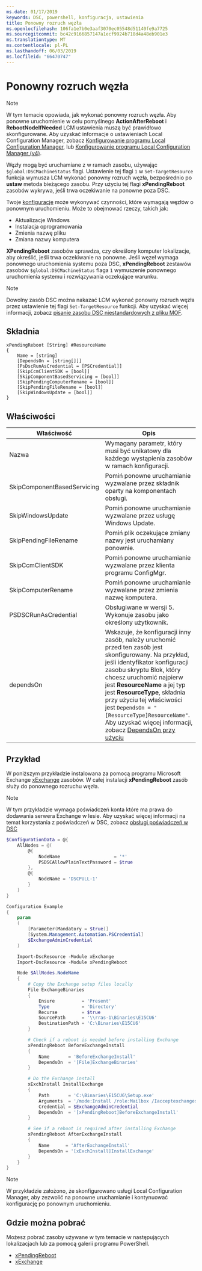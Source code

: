 ```yaml
---
ms.date: 01/17/2019
keywords: DSC, powershell, konfiguracja, ustawienia
title: Ponowny rozruch węzła
ms.openlocfilehash: 106fa1e7b0e3aaf3070ec05548d51140fe9a7725
ms.sourcegitcommit: bc42c9166857147a1ecf9924b718d4a48eb901e3
ms.translationtype: MT
ms.contentlocale: pl-PL
ms.lasthandoff: 06/03/2019
ms.locfileid: "66470747"
---
```

# <a name="reboot-a-node"></a>Ponowny rozruch węzła

> [!NOTE]
> W tym temacie opowiada, jak wykonać ponowny rozruch węzła. Aby ponowne uruchomienie w celu pomyślnego **ActionAfterReboot** i **RebootNodeIfNeeded** LCM ustawienia muszą być prawidłowo skonfigurowane.
> Aby uzyskać informacje o ustawieniach Local Configuration Manager, zobacz [Konfigurowanie programu Local Configuration Manager](../managing-nodes/metaConfig.md), lub [Konfigurowanie programu Local Configuration Manager (v4)](../managing-nodes/metaConfig4.md).

Węzły mogą być uruchamiane z w ramach zasobu, używając `$global:DSCMachineStatus` flagi. Ustawienie tej flagi `1` w `Set-TargetResource` funkcja wymusza LCM wykonać ponowny rozruch węzła, bezpośrednio po **ustaw** metoda bieżącego zasobu. Przy użyciu tej flagi **xPendingReboot** zasobów wykrywa, jeśli trwa oczekiwanie na ponowne poza DSC.

Twoje [konfiguracje](configurations.md) może wykonywać czynności, które wymagają węzłów o ponownym uruchomieniu. Może to obejmować rzeczy, takich jak:

- Aktualizacje Windows
- Instalacja oprogramowania
- Zmienia nazwę pliku
- Zmiana nazwy komputera

**XPendingReboot** zasobów sprawdza, czy określony komputer lokalizacje, aby określić, jeśli trwa oczekiwanie na ponowne. Jeśli węzeł wymaga ponownego uruchomienia systemu poza DSC, **xPendingReboot** zestawów zasobów `$global:DSCMachineStatus` flaga `1` wymuszenie ponownego uruchomienia systemu i rozwiązywania oczekujące warunku.

> [!NOTE]
> Dowolny zasób DSC można nakazać LCM wykonać ponowny rozruch węzła przez ustawienie tej flagi `Set-TargetResource` funkcji. Aby uzyskać więcej informacji, zobacz [pisanie zasobu DSC niestandardowych z pliku MOF](../resources/authoringResourceMOF.md).

## <a name="syntax"></a>Składnia

```
xPendingReboot [String] #ResourceName
{
    Name = [string]
    [DependsOn = [string[]]]
    [PsDscRunAsCredential = [PSCredential]]
    [SkipCcmClientSDK = [bool]]
    [SkipComponentBasedServicing = [bool]]
    [SkipPendingComputerRename = [bool]]
    [SkipPendingFileRename = [bool]]
    [SkipWindowsUpdate = [bool]]
}
```

## <a name="properties"></a>Właściwości

| Właściwość | Opis |
| --- | --- |
| Nazwa| Wymagany parametr, który musi być unikatowy dla każdego wystąpienia zasobów w ramach konfiguracji.|
| SkipComponentBasedServicing | Pomiń ponowne uruchamianie wyzwalane przez składnik oparty na komponentach obsługi. |
| SkipWindowsUpdate | Pomiń ponowne uruchamianie wyzwalane przez usługę Windows Update.|
| SkipPendingFileRename | Pomiń plik oczekujące zmiany nazwy jest uruchamiany ponownie. |
| SkipCcmClientSDK | Pomiń ponowne uruchamianie wyzwalane przez klienta programu ConfigMgr. |
| SkipComputerRename | Pomiń ponowne uruchamianie wyzwalane przez zmienia nazwę komputera. |
| PSDSCRunAsCredential | Obsługiwane w wersji 5. Wykonuje zasobu jako określony użytkownik. |
| dependsOn | Wskazuje, że konfiguracji inny zasób, należy uruchomić przed ten zasób jest skonfigurowany. Na przykład, jeśli identyfikator konfiguracji zasobu skryptu Blok, który chcesz uruchomić najpierw jest **ResourceName** a jej typ jest **ResourceType**, składnia przy użyciu tej właściwości jest `DependsOn = "[ResourceType]ResourceName"`. Aby uzyskać więcej informacji, zobacz [DependsOn przy użyciu](resource-depends-on.md)|

## <a name="example"></a>Przykład

W poniższym przykładzie instalowana za pomocą programu Microsoft Exchange [xExchange](https://github.com/PowerShell/xExchange) zasobów.
W całej instalacji **xPendingReboot** zasób służy do ponownego rozruchu węzła.

> [!NOTE]
> W tym przykładzie wymaga poświadczeń konta które ma prawa do dodawania serwera Exchange w lesie. Aby uzyskać więcej informacji na temat korzystania z poświadczeń w DSC, zobacz [obsługi poświadczeń w DSC](../configurations/configDataCredentials.md)

```powershell
$ConfigurationData = @{
    AllNodes = @(
        @{
            NodeName                    = '*'
            PSDSCAllowPlainTextPassword = $true
        },
        @{
            NodeName = 'DSCPULL-1'
        }
    )
}

Configuration Example
{
    param
    (
        [Parameter(Mandatory = $true)]
        [System.Management.Automation.PSCredential]
        $ExchangeAdminCredential
    )

    Import-DscResource -Module xExchange
    Import-DscResource -Module xPendingReboot

    Node $AllNodes.NodeName
    {
        # Copy the Exchange setup files locally
        File ExchangeBinaries
        {
            Ensure          = 'Present'
            Type            = 'Directory'
            Recurse         = $true
            SourcePath      = '\\rras-1\Binaries\E15CU6'
            DestinationPath = 'C:\Binaries\E15CU6'
        }

        # Check if a reboot is needed before installing Exchange
        xPendingReboot BeforeExchangeInstall
        {
            Name       = 'BeforeExchangeInstall'
            DependsOn  = '[File]ExchangeBinaries'
        }

        # Do the Exchange install
        xExchInstall InstallExchange
        {
            Path       = 'C:\Binaries\E15CU6\Setup.exe'
            Arguments  = '/mode:Install /role:Mailbox /Iacceptexchangeserverlicenseterms'
            Credential = $ExchangeAdminCredential
            DependsOn  = '[xPendingReboot]BeforeExchangeInstall'
        }

        # See if a reboot is required after installing Exchange
        xPendingReboot AfterExchangeInstall
        {
            Name      = 'AfterExchangeInstall'
            DependsOn = '[xExchInstall]InstallExchange'
        }
    }
}
```

> [!NOTE]
> W przykładzie założono, że skonfigurowano usługi Local Configuration Manager, aby zezwolić na ponowne uruchamianie i kontynuować konfigurację po ponownym uruchomieniu.

## <a name="where-to-download"></a>Gdzie można pobrać

Możesz pobrać zasoby używane w tym temacie w następujących lokalizacjach lub za pomocą galerii programu PowerShell.

- [xPendingReboot](https://github.com/PowerShell/xPendingReboot)
- [xExchange](https://github.com/PowerShell/xExchange)

